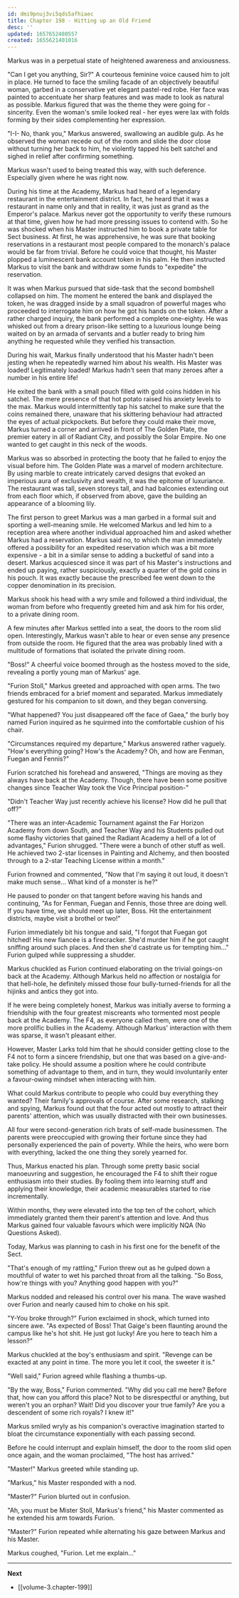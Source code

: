 ```yaml
---
id: dmi9pnuj3vi5qds5afhiaec
title: Chapter 198 - Hitting up an Old Friend
desc: ''
updated: 1657652480557
created: 1655621401016
---
```


Markus was in a perpetual state of heightened awareness and anxiousness.

"Can I get you anything, Sir?" A courteous feminine voice caused him to jolt in place. He turned to face the smiling facade of an objectively beautiful woman, garbed in a conservative yet elegant pastel-red robe. Her face was painted to accentuate her sharp features and was made to look as natural as possible. Markus figured that was the theme they were going for - sincerity. Even the woman's smile looked real - her eyes were lax with folds forming by their sides complementing her expression.

"I-I- No, thank you," Markus answered, swallowing an audible gulp. As he observed the woman recede out of the room and slide the door close without turning her back to him, he violently tapped his belt satchel and sighed in relief after confirming something.

Markus wasn't used to being treated this way, with such deference. Especially given where he was right now.

During his time at the Academy, Markus had heard of a legendary restaurant in the entertainment district. In fact, he heard that it was a restaurant in name only and that in reality, it was just as grand as the Emperor's palace. Markus never got the opportunity to verify these rumours at that time, given how he had more pressing issues to contend with. So he was shocked when his Master instructed him to book a private table for Sect business. At first, he was apprehensive, he was sure that booking reservations in a restaurant most people compared to the monarch's palace would be far from trivial. Before he could voice that thought, his Master plopped a luminescent bank account token in his palm. He then instructed Markus to visit the bank and withdraw some funds to "expedite" the reservation.

It was when Markus pursued that side-task that the second bombshell collapsed on him. The moment he entered the bank and displayed the token, he was dragged inside by a small squadron of powerful mages who proceeded to interrogate him on how he got his hands on the token. After a rather charged inquiry, the bank performed a complete one-eighty. He was whisked out from a dreary prison-like setting to a luxurious lounge being waited on by an armada of servants and a butler ready to bring him anything he requested while they verified his transaction.

During his wait, Markus finally understood that his Master hadn't been jesting when he repeatedly warned him about his wealth. His Master was loaded! Legitimately loaded! Markus hadn't seen that many zeroes after a number in his entire life!

He exited the bank with a small pouch filled with gold coins hidden in his satchel. The mere presence of that hot potato raised his anxiety levels to the max. Markus would intermittently tap his satchel to make sure that the coins remained there, unaware that his skittering behaviour had attracted the eyes of actual pickpockets. But before they could make their move, Markus turned a corner and arrived in front of The Golden Plate, the premier eatery in all of Radiant City, and possibly the Solar Empire. No one wanted to get caught in this neck of the woods.

Markus was so absorbed in protecting the booty that he failed to enjoy the visual before him. The Golden Plate was a marvel of modern architecture. By using marble to create intricately carved designs that evoked an imperious aura of exclusivity and wealth, it was the epitome of luxuriance. The restaurant was tall, seven storeys tall, and had balconies extending out from each floor which, if observed from above, gave the building an appearance of a blooming lily.

The first person to greet Markus was a man garbed in a formal suit and sporting a well-meaning smile. He welcomed Markus and led him to a reception area where another individual approached him and asked whether Markus had a reservation. Markus said no, to which the man immediately offered a possibility for an expedited reservation which was a bit more expensive - a bit in a similar sense to adding a bucketful of sand into a desert. Markus acquiesced since it was part of his Master's instructions and ended up paying, rather suspiciously, exactly a quarter of the gold coins in his pouch. It was exactly because the prescribed fee went down to the copper denomination in its precision.

Markus shook his head with a wry smile and followed a third individual, the woman from before who frequently greeted him and ask him for his order, to a private dining room.

A few minutes after Markus settled into a seat, the doors to the room slid open. Interestingly, Markus wasn't able to hear or even sense any presence from outside the room. He figured that the area was probably lined with a multitude of formations that isolated the private dining room.

"Boss!" A cheerful voice boomed through as the hostess moved to the side, revealing a portly young man of Markus' age.

"Furion Stoll," Markus greeted and approached with open arms. The two friends embraced for a brief moment and separated. Markus immediately gestured for his companion to sit down, and they began conversing.

"What happened? You just disappeared off the face of Gaea," the burly boy named Furion inquired as he squirmed into the comfortable cushion of his chair. 

"Circumstances required my departure," Markus answered rather vaguely. "How's everything going? How's the Academy? Oh, and how are Fenman, Fuegan and Fennis?"

Furion scratched his forehead and answered, "Things are moving as they always have back at the Academy. Though, there have been some positive changes since Teacher Way took the Vice Principal position-"

"Didn't Teacher Way just recently achieve his license? How did he pull that off?"

"There was an inter-Academic Tournament against the Far Horizon Academy from down South, and Teacher Way and his Students pulled out some flashy victories that gained the Radiant Academy a hell of a lot of advantages," Furion shrugged. "There were a bunch of other stuff as well. He achieved two 2-star licenses in Painting and Alchemy, and then boosted through to a 2-star Teaching License within a month."

Furion frowned and commented, "Now that I'm saying it out loud, it doesn't make much sense... What kind of a monster is he?"

He paused to ponder on that tangent before waving his hands and continuing, "As for Fenman, Fuegan and Fennis, those three are doing well. If you have time, we should meet up later, Boss. Hit the entertainment districts, maybe visit a brothel or two!"

Furion immediately bit his tongue and said, "I forgot that Fuegan got hitched! His new fiancée is a firecracker. She'd murder him if he got caught sniffing around such places. And then she'd castrate us for tempting him..." Furion gulped while suppressing a shudder.

Markus chuckled as Furion continued elaborating on the trivial goings-on back at the Academy. Although Markus held no affection or nostalgia for that hell-hole, he definitely missed those four bully-turned-friends for all the hijinks and antics they got into.

If he were being completely honest, Markus was initially averse to forming a friendship with the four greatest miscreants who tormented most people back at the Academy. The F4, as everyone called them, were one of the more prolific bullies in the Academy. Although Markus' interaction with them was sparse, it wasn't pleasant either.

However, Master Larks told him that he should consider getting close to the F4 not to form a sincere friendship, but one that was based on a give-and-take policy. He should assume a position where he could contribute something of advantage to them, and in turn, they would involuntarily enter a favour-owing mindset when interacting with him.

What could Markus contribute to people who could buy everything they wanted? Their family's approvals of course. After some research, stalking and spying, Markus found out that the four acted out mostly to attract their parents' attention, which was usually distracted with their own businesses. 

All four were second-generation rich brats of self-made businessmen. The parents were preoccupied with growing their fortune since they had personally experienced the pain of poverty. While the heirs, who were born with everything, lacked the one thing they sorely yearned for.

Thus, Markus enacted his plan. Through some pretty basic social manoeuvring and suggestion, he encouraged the F4 to shift their rogue enthusiasm into their studies. By fooling them into learning stuff and applying their knowledge, their academic measurables started to rise incrementally.

Within months, they were elevated into the top ten of the cohort, which immediately granted them their parent's attention and love. And thus Markus gained four valuable favours which were implicitly NQA (No Questions Asked).

Today, Markus was planning to cash in his first one for the benefit of the Sect.

"That's enough of my rattling," Furion threw out as he gulped down a mouthful of water to wet his parched throat from all the talking. "So Boss, how're things with you? Anything good happen with you?"

Markus nodded and released his control over his mana. The wave washed over Furion and nearly caused him to choke on his spit.

"Y-You broke through?" Furion exclaimed in shock, which turned into sincere awe. "As expected of Boss! That Gaige's been flaunting around the campus like he's hot shit. He just got lucky! Are you here to teach him a lesson?"

Markus chuckled at the boy's enthusiasm and spirit. "Revenge can be exacted at any point in time. The more you let it cool, the sweeter it is."

"Well said," Furion agreed while flashing a thumbs-up.

"By the way, Boss," Furion commented. "Why did you call me here? Before that, how can you afford this place? Not to be disrespectful or anything, but weren't you an orphan? Wait! Did you discover your true family? Are you a descendent of some rich royals? I knew it!"

Markus smiled wryly as his companion's overactive imagination started to bloat the circumstance exponentially with each passing second.

Before he could interrupt and explain himself, the door to the room slid open once again, and the woman proclaimed, "The host has arrived."

"Master!" Markus greeted while standing up.

"Markus," his Master responded with a nod.

"Master?" Furion blurted out in confusion.

"Ah, you must be Mister Stoll, Markus's friend," his Master commented as he extended his arm towards Furion.

"Master?" Furion repeated while alternating his gaze between Markus and his Master.

Markus coughed, "Furion. Let me explain..."

____

**Next**
* [[volume-3.chapter-199]]